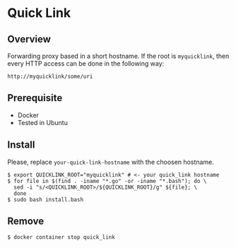 # Quick Link

## Overview

Forwarding proxy based in a short hostname. If the root is `myquicklink`, then every HTTP access can be
done in the following way:

```
http://myquicklink/some/uri
```

## Prerequisite

* Docker
* Tested in Ubuntu

## Install

Please, replace `your-quick-link-hostname` with the choosen hostname.

```
$ export QUICKLINK_ROOT="myquicklink" # <- your quick_link hostname
$ for file in $(find . -iname "*.go" -or -iname "*.bash"); do \
  sed -i "s/<QUICKLINK_ROOT>/${QUICKLINK_ROOT}/g" ${file}; \
  done
$ sudo bash install.bash
```

## Remove

```
$ docker container stop quick_link
```
